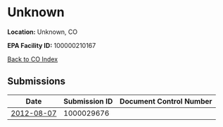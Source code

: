 # Unknown

**Location:** Unknown, CO

**EPA Facility ID:** 100000210167

[Back to CO Index](../../index.md)

## Submissions

| Date | Submission ID | Document Control Number |
|------|--------------|-------------------------|
| [2012-08-07](submissions/1000029676.md) | 1000029676 |  |
